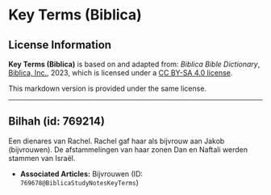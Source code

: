 # Key Terms (Biblica)

## License Information

**Key Terms (Biblica)** is based on and adapted from: _Biblica Bible Dictionary_, [Biblica, Inc.](https://www.biblica.com/), 2023, which is licensed under a [CC BY-SA 4.0 license](https://creativecommons.org/licenses/by-sa/4.0/legalcode.en).

This markdown version is provided under the same license.



--------------------------------

## Bilhah (id: 769214)

Een dienares van Rachel. Rachel gaf haar als bijvrouw aan Jakob (bijvrouwen). De afstammelingen van haar zonen Dan en Naftali werden stammen van Israël.

* **Associated Articles:** Bijvrouwen (ID: `769678@BiblicaStudyNotesKeyTerms`)


